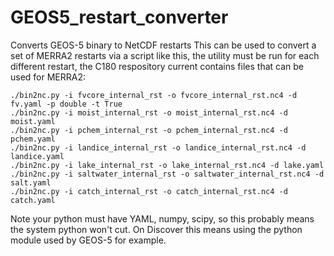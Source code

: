 # GEOS5_restart_converter
Converts GEOS-5 binary to NetCDF restarts
This can be used to convert a set of MERRA2 restarts via a script like this, the utility must be run for each different restart, the C180 respository current contains files that can be used for MERRA2:
```
./bin2nc.py -i fvcore_internal_rst -o fvcore_internal_rst.nc4 -d fv.yaml -p double -t True
./bin2nc.py -i moist_internal_rst -o moist_internal_rst.nc4 -d moist.yaml
./bin2nc.py -i pchem_internal_rst -o pchem_internal_rst.nc4 -d pchem.yaml
./bin2nc.py -i landice_internal_rst -o landice_internal_rst.nc4 -d landice.yaml
./bin2nc.py -i lake_internal_rst -o lake_internal_rst.nc4 -d lake.yaml
./bin2nc.py -i saltwater_internal_rst -o saltwater_internal_rst.nc4 -d salt.yaml
./bin2nc.py -i catch_internal_rst -o catch_internal_rst.nc4 -d catch.yaml
```
Note your python must have YAML, numpy, scipy, so this probably means the system python won't cut. On Discover this means using the python module used by GEOS-5 for example.
